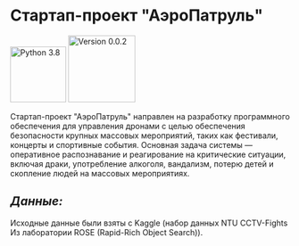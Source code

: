 # Стартап-проект "АэроПатруль"

<img src="https://img.shields.io/badge/Python-3.8-9cf" width="100" alt="Python 3.8"> <img src="https://img.shields.io/badge/Version-0.0.2-9cf" width="120" alt="Version 0.0.2">

Стартап-проект "АэроПатруль" направлен на разработку программного обеспечения для управления дронами с целью обеспечения безопасности крупных массовых мероприятий, таких как фестивали, концерты и спортивные события. Основная задача системы — оперативное распознавание и реагирование на критические ситуации, включая драки, употребление алкоголя, вандализм, потерю детей и скопление людей на массовых мероприятиях.

<h2> <i> Данные: </i> </h2>

Исходные данные были взяты с Kaggle (набор данных NTU CCTV-Fights Из лаборатории ROSE (Rapid-Rich Object Search)).
